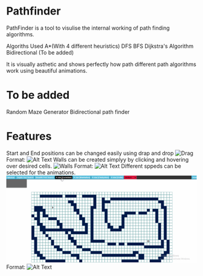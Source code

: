 # Pathfinder
PathFinder is a tool to visulise the internal working of path finding algorithms.

Algoriths Used
A*(With 4 different heuristics)
DFS
BFS
Dijkstra's Algorithm
Bidirectional (To be added)

It is visually asthetic and shows perfectly how path different path algorithms work using beautiful animations.

# To be added
Random Maze Generator
Bidirectional path finder

# Features
Start and End positions can be changed easily using drap and drop
![Drag](https://ibb.co/XbxtrXV)
Format: ![Alt Text](url)
Walls can be created simplyy by clicking and hovering over desired cells.
![Walls](https://ibb.co/wJg7T25)
Format: ![Alt Text](url)
Different sppeds can be selected for the animations.
![Algo](https://github.com/7ellipsis/pathFinder/blob/master/src/algo.gif)
Format: ![Alt Text](url)


